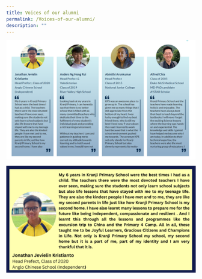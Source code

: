 ```yaml
---
title: Voices of our alumni
permalink: /Voices-of-our-alumni/
description: ""
---
```

![](/images/Homepage/S2.png)

![](/images/Voices%20of%20Our%20Alumni/Voices%20of%20our%20alumni.png)